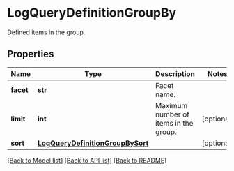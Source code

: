 # LogQueryDefinitionGroupBy

Defined items in the group.

## Properties
Name | Type | Description | Notes
------------ | ------------- | ------------- | -------------
**facet** | **str** | Facet name. | 
**limit** | **int** | Maximum number of items in the group. | [optional] 
**sort** | [**LogQueryDefinitionGroupBySort**](LogQueryDefinitionGroupBySort.md) |  | [optional] 

[[Back to Model list]](README.md#documentation-for-models) [[Back to API list]](README.md#documentation-for-api-endpoints) [[Back to README]](README.md)


